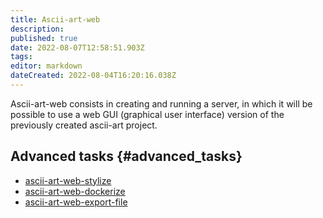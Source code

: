 ```yaml
---
title: Ascii-art-web
description: 
published: true
date: 2022-08-07T12:58:51.903Z
tags: 
editor: markdown
dateCreated: 2022-08-04T16:20:16.038Z
---
```


Ascii-art-web consists in creating and running a server, in which it
will be possible to use a web GUI (graphical user interface) version of the
previously created ascii-art project.

## Advanced tasks {#advanced_tasks}

-   [ascii-art-web-stylize](Ascii-art-web/stylize "wikilink")
-   [ascii-art-web-dockerize](Ascii-art-web/dockerize "wikilink")
-   [ascii-art-web-export-file](Ascii-art-web/export-file "wikilink")
